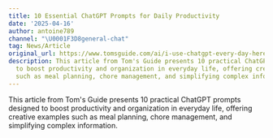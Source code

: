 ```yaml
---
title: 10 Essential ChatGPT Prompts for Daily Productivity
date: '2025-04-16'
author: antoine789
channel: "\U0001F3D8general-chat"
tag: News/Article
original_url: https://www.tomsguide.com/ai/i-use-chatgpt-every-day-heres-10-prompts-i-cant-live-without)
description: This article from Tom's Guide presents 10 practical ChatGPT prompts designed
  to boost productivity and organization in everyday life, offering creative examples
  such as meal planning, chore management, and simplifying complex information.
---
```


This article from Tom's Guide presents 10 practical ChatGPT prompts designed to boost productivity and organization in everyday life, offering creative examples such as meal planning, chore management, and simplifying complex information.